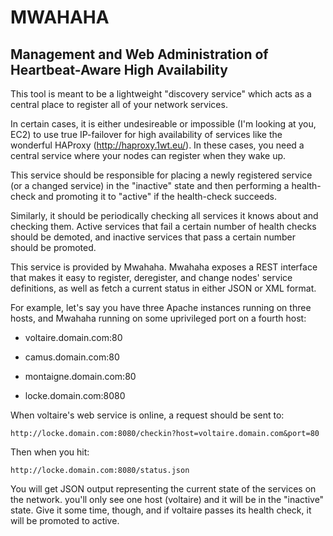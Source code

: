 MWAHAHA
=======

Management and Web Administration of Heartbeat-Aware High Availability
----------------------------------------------------------------------

This tool is meant to be a lightweight "discovery service" which acts as
a central place to register all of your network services.

In certain cases, it is either undesireable or impossible (I'm looking at
you, EC2) to use true IP-failover for high availability of services like
the wonderful HAProxy (http://haproxy.1wt.eu/). In these cases, you need a 
central service where your nodes can register when they wake up.

This service should be responsible for placing a newly registered service
(or a changed service) in the "inactive" state and then performing a 
health-check and promoting it to "active" if the health-check succeeds.

Similarly, it should be periodically checking all services it knows about
and checking them. Active services that fail a certain number of health
checks should be demoted, and inactive services that pass a certain number
should be promoted.

This service is provided by Mwahaha. Mwahaha exposes a REST interface
that makes it easy to register, deregister, and change nodes' service
definitions, as well as fetch a current status in either JSON or XML format.

For example, let's say you have three Apache instances running on three hosts,
and Mwahaha running on some uprivileged port on a fourth host:

 * voltaire.domain.com:80
 * camus.domain.com:80
 * montaigne.domain.com:80

 * locke.domain.com:8080

When voltaire's web service is online, a request should be sent to:

    http://locke.domain.com:8080/checkin?host=voltaire.domain.com&port=80

Then when you hit:

    http://locke.domain.com:8080/status.json

You will get JSON output representing the current state of the services on the 
network. you'll only see one host (voltaire) and it will be in the "inactive" 
state. Give it some time, though, and if voltaire passes its health check, it 
will be promoted to active.


